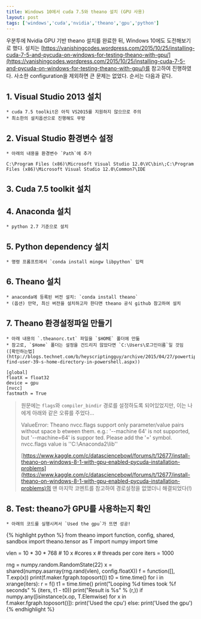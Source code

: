 ```yaml
---
title: Windows 10에서 cuda 7.5와 theano 설치 (GPU 사용)
layout: post
tags: ['windows','cuda','nvidia','theano','gpu','python']
---
```


우분투에 Nvidia GPU 기반 theano 설치를 완료한 뒤, Windows 10에도 도전해보기로 했다. 설치는 [https://vanishingcodes.wordpress.com/2015/10/25/installing-cuda-7-5-and-pycuda-on-windows-for-testing-theano-with-gpu/](https://vanishingcodes.wordpress.com/2015/10/25/installing-cuda-7-5-and-pycuda-on-windows-for-testing-theano-with-gpu/)를 참고하여 진행하였다. 사소한 configuration을 제외하면 큰 문제는 없었다. 순서는 다음과 같다.

## 1. Visual Studio 2013 설치

	* cuda 7.5 toolkit은 아직 VS2015를 지원하지 않으므로 주의
	* 최소한의 설치옵션으로 진행해도 무방

## 2. Visual Studio 환경변수 설정

	* 아래의 내용을 환경변수 `Path`에 추가

```
C:\Program Files (x86)\Microsoft Visual Studio 12.0\VC\bin\;C:\Program Files (x86)\Microsoft Visual Studio 12.0\Common7\IDE
```

## 3. Cuda 7.5 toolkit 설치

## 4. Anaconda 설치

	* python 2.7 기준으로 설치

## 5. Python dependency 설치

	* 명령 프롬프트에서 `conda install mingw libpython` 입력

## 6. Theano 설치

	* anaconda에 등록된 버전 설치: `conda install theano`
	* (옵션) 만약, 최신 버전을 설치하고자 한다면 theano 공식 github 참고하여 설치

## 7. Theano 환경설정파일 만들기

	* 아래 내용의 `.theanorc.txt` 파일을 `$HOME` 폴더에 만듦
	* 참고로, `$Home` 폴더는 설정을 건드리지 않았다면 `C:\Users\로그인이름`일 것임 ([확인하는법](http://blogs.technet.com/b/heyscriptingguy/archive/2015/04/27/powertip-find-user-39-s-home-directory-in-powershell.aspx))

```
[global]
floatX = float32
device = gpu
[nvcc]
fastmath = True
```

> 원문에는 `flags`와 `compiler_bindir` 경로를 설정하도록 되어있었지만, 이는 나에게 아래와 같은 오류를 주었다...
> 
> ValueError: Theano nvcc.flags support only parameter/value pairs without space b
> etween them. e.g.: '--machine 64' is not supported, but '--machine=64' is suppor
> ted. Please add the '=' symbol. nvcc.flags value is ''C:\Anaconda2\lib''
> 
> [https://www.kaggle.com/c/datasciencebowl/forums/t/12677/install-theano-on-windows-8-1-with-gpu-enabled-pycuda-installation-problems](https://www.kaggle.com/c/datasciencebowl/forums/t/12677/install-theano-on-windows-8-1-with-gpu-enabled-pycuda-installation-problems)의 맨 마지막 코멘트를 참고하여 경로설정을 없앴더니 해결되었다(!)


## 8. Test: theano가 GPU를 사용하는지 확인

	* 아래의 코드를 실행시켜서 `Used the gpu`가 뜨면 성공!

{% highlight python %}
from theano import function, config, shared, sandbox
import theano.tensor as T
import numpy
import time

vlen = 10 * 30 * 768  # 10 x #cores x # threads per core
iters = 1000

rng = numpy.random.RandomState(22)
x = shared(numpy.asarray(rng.rand(vlen), config.floatX))
f = function([], T.exp(x))
print(f.maker.fgraph.toposort())
t0 = time.time()
for i in xrange(iters):
    r = f()
t1 = time.time()
print("Looping %d times took %f seconds" % (iters, t1 - t0))
print("Result is %s" % (r,))
if numpy.any([isinstance(x.op, T.Elemwise) for x in f.maker.fgraph.toposort()]):
    print('Used the cpu')
else:
    print('Used the gpu')
{% endhighlight %}


